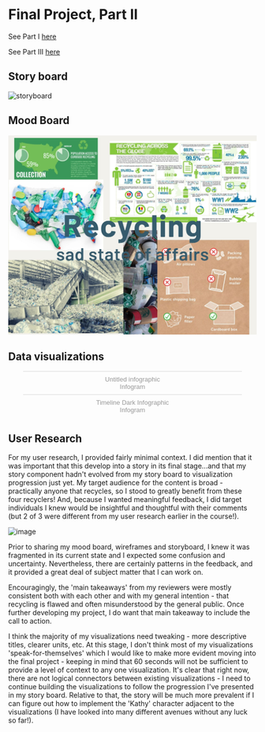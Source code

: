 # Final Project, Part II #

See Part I [here](https://dsmorris412.github.io/Morris-portfolio/Final_Project_Morris_I)

See Part III [here](https://dsmorris412.github.io/Morris-portfolio/Final_Project_Part_III)

## Story board ##
![storyboard](storyboard.jpg)

## Mood Board ##
![Recycling](Recycling.jpg)

## Data visualizations ##

<div class="flourish-embed flourish-chart" data-src="visualisation/7885881"><script src="https://public.flourish.studio/resources/embed.js"></script></div>

<div class="flourish-embed flourish-chart" data-src="visualisation/7886213"><script src="https://public.flourish.studio/resources/embed.js"></script></div>

<div class="flourish-embed flourish-chart" data-src="visualisation/7894006"><script src="https://public.flourish.studio/resources/embed.js"></script></div>

<div class="infogram-embed" data-id="08179543-3184-46e9-aa1e-83c4cf1b2961" data-type="interactive" data-title="Untitled infographic"></div><script>!function(e,i,n,s){var t="InfogramEmbeds",d=e.getElementsByTagName("script")[0];if(window[t]&&window[t].initialized)window[t].process&&window[t].process();else if(!e.getElementById(n)){var o=e.createElement("script");o.async=1,o.id=n,o.src="https://e.infogram.com/js/dist/embed-loader-min.js",d.parentNode.insertBefore(o,d)}}(document,0,"infogram-async");</script><div style="padding:8px 0;font-family:Arial!important;font-size:13px!important;line-height:15px!important;text-align:center;border-top:1px solid #dadada;margin:0 30px"><a href="https://infogram.com/08179543-3184-46e9-aa1e-83c4cf1b2961" style="color:#989898!important;text-decoration:none!important;" target="_blank">Untitled infographic</a><br><a href="https://infogram.com" style="color:#989898!important;text-decoration:none!important;" target="_blank" rel="nofollow">Infogram</a></div>

<div class="infogram-embed" data-id="ad28c510-e1e3-4edf-ac63-2417b319a14b" data-type="interactive" data-title="Timeline Dark Infographic"></div><script>!function(e,i,n,s){var t="InfogramEmbeds",d=e.getElementsByTagName("script")[0];if(window[t]&&window[t].initialized)window[t].process&&window[t].process();else if(!e.getElementById(n)){var o=e.createElement("script");o.async=1,o.id=n,o.src="https://e.infogram.com/js/dist/embed-loader-min.js",d.parentNode.insertBefore(o,d)}}(document,0,"infogram-async");</script><div style="padding:8px 0;font-family:Arial!important;font-size:13px!important;line-height:15px!important;text-align:center;border-top:1px solid #dadada;margin:0 30px"><a href="https://infogram.com/ad28c510-e1e3-4edf-ac63-2417b319a14b" style="color:#989898!important;text-decoration:none!important;" target="_blank">Timeline Dark Infographic</a><br><a href="https://infogram.com" style="color:#989898!important;text-decoration:none!important;" target="_blank" rel="nofollow">Infogram</a></div>

## User Research ##

For my user research, I provided fairly minimal context. I did mention that it was important that this develop into a story in its final stage...and that my story component hadn't evolved from my story board to visualization progression just yet. My target audience for the content is broad - practically anyone that recycles, so I stood to greatly benefit from these four recyclers! And, because I wanted meaningful feedback, I did target individuals I knew would be insightful and thoughtful with their comments (but 2 of 3 were different from my user research earlier in the course!).

![image](https://user-images.githubusercontent.com/92800996/143140958-5d46431a-9214-4c4d-a0da-944595279981.png)

Prior to sharing my mood board, wireframes and storyboard, I knew it was fragmented in its current state and I expected some confusion and uncertainty. Nevertheless, there are certainly patterns in the feedback, and it provided a great deal of subject matter that I can work on.

Encouragingly, the 'main takeaways' from my reviewers were mostly consistent both with each other and with my general intention - that recycling is flawed and often misunderstood by the general public. Once further developing my project, I do want that main takeaway to include the call to action.

I think the majority of my visualizations need tweaking - more descriptive titles, clearer units, etc. At this stage, I don't think most of my visualizations 'speak-for-themselves' which I would like to make more evident moving into the final project - keeping in mind that 60 seconds will not be sufficient to provide a level of context to any one visualization. It's clear that right now, there are not logical connectors between existing visualizations - I need to continue building the visualizations to follow the progression I've presented in my story board. Relative to that, the story will be much more prevalent if I can figure out how to implement the 'Kathy' character adjacent to the visualizations (I have looked into many different avenues without any luck so far!). 



